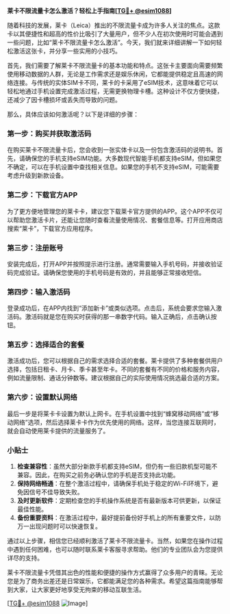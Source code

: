 **莱卡不限流量卡怎么激活？轻松上手指南[[TG💪+ @esim1088](https://t.me/s/esim1088)]**

随着科技的发展，莱卡（Leica）推出的不限流量卡成为许多人关注的焦点。这款卡以其便捷性和超高的性价比吸引了大量用户，但不少人在初次使用时可能会遇到一些问题，比如“莱卡不限流量卡怎么激活”。今天，我们就来详细讲解一下如何轻松激活这张卡，并分享一些实用的小技巧。

首先，我们需要了解莱卡不限流量卡的基本功能和特点。这张卡主要面向需要频繁使用移动数据的人群，无论是工作需求还是娱乐休闲，它都能提供稳定且高速的网络连接。与传统的实体SIM卡不同，莱卡的卡采用了eSIM技术，这意味着它可以轻松地通过手机设置完成激活过程，无需更换物理卡槽。这种设计不仅方便快捷，还减少了因卡槽损坏或丢失而导致的问题。

那么，具体应该如何激活呢？以下是详细的步骤：

### 第一步：购买并获取激活码

在购买莱卡不限流量卡后，您会收到一张实体卡以及一份包含激活码的说明书。首先，请确保您的手机支持eSIM功能。大多数现代智能手机都支持eSIM，但如果您不确定，可以在手机设置中查找相关信息。如果您的手机不支持eSIM，可能需要考虑升级到新款设备。

### 第二步：下载官方APP

为了更方便地管理您的莱卡卡，建议您下载莱卡官方提供的APP。这个APP不仅可以帮助您激活卡片，还能让您随时查看流量使用情况、套餐信息等。打开应用商店搜索“莱卡”，下载官方应用程序。

### 第三步：注册账号

安装完成后，打开APP并按照提示进行注册。通常需要输入手机号码，并接收验证码完成验证。请确保您使用的手机号码是有效的，并且能够正常接收短信。

### 第四步：输入激活码

登录成功后，在APP内找到“添加新卡”或类似选项。点击后，系统会要求您输入激活码。激活码就是您在购买时获得的那一串数字代码。输入正确后，点击确认按钮。

### 第五步：选择适合的套餐

激活成功后，您可以根据自己的需求选择合适的套餐。莱卡提供了多种套餐供用户选择，包括日租卡、月卡、季卡甚至年卡。不同的套餐有不同的价格和服务内容，例如流量限制、通话分钟数等。建议根据自己的实际使用情况挑选最合适的方案。

### 第六步：设置默认网络

最后一步是将莱卡卡设置为默认上网卡。在手机设置中找到“蜂窝移动网络”或“移动网络”选项，然后选择莱卡卡作为优先使用的网络。这样，当您连接互联网时，就会自动使用莱卡提供的流量服务了。

### 小贴士

1. **检查兼容性**：虽然大部分新款手机都支持eSIM，但仍有一些旧款机型可能不兼容。因此，在购买之前务必确认您的手机是否支持此功能。
2. **保持网络畅通**：在整个激活过程中，请确保手机处于稳定的Wi-Fi环境下，避免因信号不佳导致失败。
3. **及时更新软件**：定期检查您的手机操作系统是否有最新版本可供更新，以保证最佳性能。
4. **备份重要资料**：在激活过程中，最好提前备份好手机上的所有重要文件，以防万一出现问题时可以快速恢复。

通过以上步骤，相信您已经顺利激活了莱卡不限流量卡。当然，如果您在操作过程中遇到任何困难，也可以随时联系莱卡客服寻求帮助。他们的专业团队会为您提供详尽的支持。

莱卡不限流量卡凭借其出色的性能和便捷的操作方式赢得了众多用户的青睐。无论您是为了商务出差还是日常娱乐，它都能满足您的各种需求。希望这篇指南能够帮到大家，让大家更好地享受无拘束的移动互联生活。

[[TG💪+ @esim1088](https://t.me/s/esim1088) ![Image](https://i.postimg.cc/4NQfJmqS/Snipaste-2025-05-13-00-14-12.png)]